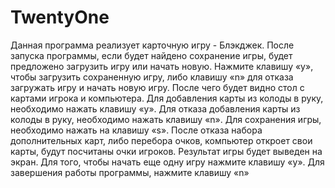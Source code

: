 # TwentyOne
Данная программа реализует карточную игру - Блэкджек.
После запуска программы, если будет найдено сохранение игры, будет предложено загрузить игру или начать новую. 
Нажмите клавишу «y», чтобы загрузить сохраненную игру, либо клавишу «n» для отказа загружать игру и начать новую игру.
После чего будет видно стол с картами игрока и компьютера. Для добавления карты из колоды в руку, необходимо нажать клавишу «y». 
Для отказа добавления карты из колоды в руку, необходимо нажать клавишу «n». Для сохранения игры, необходимо нажать на клавишу «s». 
После отказа набора дополнительных карт, либо перебора очков, компьютер откроет свои карты, будут посчитаны очки игроков. 
Результат игры будет выведен на экран. Для того, чтобы начать еще одну игру нажмите клавишу «y». Для завершения работы программы, нажмите клавишу «n»
